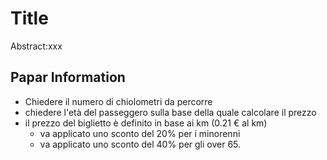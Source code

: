 Title
===
Abstract:xxx
## Papar Information
- Chiedere il numero di chiolometri da percorre
- chiedere l'età del passeggero sulla base della quale calcolare il prezzo
- il prezzo del biglietto è definito in base ai km (0.21 € al km)
   - va applicato uno sconto del 20% per i minorenni
   - va applicato uno sconto del 40% per gli over 65.